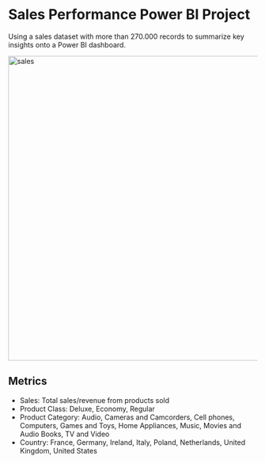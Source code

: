 # Sales Performance Power BI Project
Using a sales dataset with more than 270.000 records to summarize key insights onto a Power BI dashboard.

<img width="617" alt="sales" src="https://github.com/user-attachments/assets/19dc2724-5574-4042-be5f-7d9e668216f4"> 

## Metrics
- Sales: Total sales/revenue from products sold
- Product Class: Deluxe, Economy, Regular
- Product Category: Audio, Cameras and Camcorders, Cell phones, Computers, Games and Toys, Home Appliances, Music, Movies and Audio Books, TV and Video
- Country: France, Germany, Ireland, Italy, Poland, Netherlands, United Kingdom, United States
